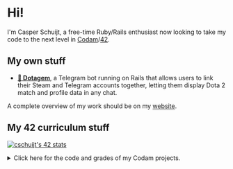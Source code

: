 # Hi!
I'm Casper Schuijt, a free-time Ruby/Rails enthusiast now looking to take my code to the next level in [Codam](https://codam.nl)/[42](https://42network.org).

## My own stuff
* __[💎 Dotagem](https://github.com/dotagem/dotagem)__, a Telegram bot running on Rails that allows users to link their Steam and Telegram accounts together, letting them display Dota 2 match and profile data in any chat.

A complete overview of my work should be on my [website](https://cschuijt.nl).

## My 42 curriculum stuff

[![cschuijt's 42 stats](https://badge42.vercel.app/api/v2/cl9h462ml00460gl8kkwan6bt/stats?cursusId=21&coalitionId=59)](https://github.com/JaeSeoKim/badge42)

<details>
  <summary>Click here for the code and grades of my Codam projects.</summary>

### Rank 0
| Project | Grade | Description |
| ------- | ----- | ----------- |
| [**libft**](https://github.com/cschuijt/libft) | [![125/100](https://badge42.vercel.app/api/v2/cl9h462ml00460gl8kkwan6bt/project/2818084)](https://github.com/cschuijt/libft) | A library of functions and utilities, largely replicating standard C library behavior, for use in future projects. |

### Rank 1
| Project | Grade | Description |
| ------- | ----- | ----------- |
| [**ft_printf**](https://github.com/cschuijt/ft_printf) | [![100/100](https://badge42.vercel.app/api/v2/cl9h462ml00460gl8kkwan6bt/project/2843914)](https://github.com/cschuijt/ft_printf) | Exploring variadic functions by writing a lean mean version of the standard `printf` function. |
| [**get_next_line**](https://github.com/cschuijt/get_next_line) | [![100/100](https://badge42.vercel.app/api/v2/cl9h462ml00460gl8kkwan6bt/project/2843915)](https://github.com/cschuijt/get_next_line) | A function which, when called multiple times, returns the next line from the given file descriptor, at any given buffer size. |
| [**Born2beroot**](https://github.com/cschuijt/born2beroot) | [![100/100](https://badge42.vercel.app/api/v2/cl9h462ml00460gl8kkwan6bt/project/2843913)](https://github.com/cschuijt/born2beroot) | Setting up a server in a virtual machine following strict rules. This repo contains my monitoring shell script for this project. |

### Rank 2
| Project | Grade | Description |
| ------- | ----- | ----------- |
| [**push_swap**](https://github.com/cschuijt/push_swap) | [![125/100](https://badge42.vercel.app/api/v2/cl9h462ml00460gl8kkwan6bt/project/2871742)](https://github.com/cschuijt/push_swap) | Implementing a sorting algorithm to sort through a stack of integers using a specific set of actions, in the lowest amount of moves possible. |
| [**so_long**](https://github.com/cschuijt/so_long) | [![125/100](https://badge42.vercel.app/api/v2/cl9h462ml00460gl8kkwan6bt/project/2875393)](https://github.com/cschuijt/so_long) | Part of the first set of graphics projects, the goal is to write a small 2D game using the minimalistic MLX library. |
| [**minitalk**](https://github.com/cschuijt/minitalk) | [![106/100](https://badge42.vercel.app/api/v2/cl9h462ml00460gl8kkwan6bt/project/2955520)](https://github.com/cschuijt/minitalk) | A client and server program that should be able to transmit strings using UNIX signals. |

### Rank 3
| Project | Grade | Description |
| ------- | ----- | ----------- |
| [**minishell**](https://github.com/cschuijt/minishell) | [![97/100](https://badge42.vercel.app/api/v2/cl9h462ml00460gl8kkwan6bt/project/2981263)](https://github.com/cschuijt/minishell) | A basic shell featuring environment variables, pipes, redirection and builtins. Team project with [codingfrog27](https://github.com/codingfrog27) |
| [**Philosophers**](https://github.com/cschuijt/philo) | [![100/100](https://badge42.vercel.app/api/v2/cl9h462ml00460gl8kkwan6bt/project/3025643)](https://github.com/cschuijt/philo) | A program recreating the dining philosophers problem as an introduction to threads and mutexes. |

</details>
